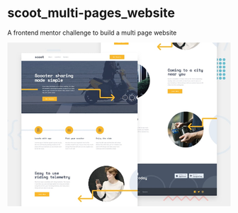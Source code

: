 # scoot_multi-pages_website
A frontend mentor challenge to build a multi page website

<img src="scoot-design.jpg" alt="scoot website design"></img>